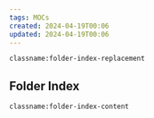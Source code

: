 ```yaml
---
tags: MOCs
created: 2024-04-19T00:06
updated: 2024-04-19T00:06
---
```

`classname:folder-index-replacement`
## Folder Index
`classname:folder-index-content`
```folder-index-content
```